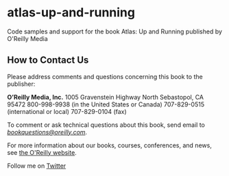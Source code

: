 # atlas-up-and-running
Code samples and support for the book Atlas: Up and Running published by O'Reilly Media

## How to Contact Us

Please address comments and questions concerning this book to the publisher:

**O’Reilly Media, Inc.**
  1005 Gravenstein Highway North
  Sebastopol, CA 95472
  800-998-9938 (in the United States or Canada)
  707-829-0515 (international or local)
  707-829-0104 (fax)

To comment or ask technical questions about this book, send email to [<em>bookquestions@oreilly.com</em>](mailto:bookquestions@oreilly.com).

For more information about our books, courses, conferences, and news, see [the O'Reilly website](http://www.oreilly.com).

Follow me on [Twitter](https://twitter.com/bdmclaughlin)
